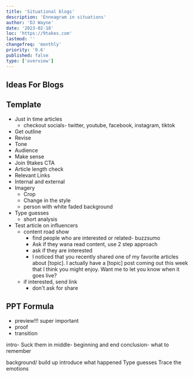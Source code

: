 ```yaml
---
title: 'Situational blogs'
description: 'Enneagram in situations'
author: 'DJ Wayne'
date: '2023-02-18'
loc: 'https://9takes.com'
lastmod: ''
changefreq: 'monthly'
priority: '0.6'
published: false
type: ['overview']
---
```


## Ideas For Blogs

## Template

- Just in time articles
  - checkout socials- twitter, youtube, facebook, instagram, tiktok
- Get outline
- Revise
- Tone
- Audience
- Make sense
- Join 9takes CTA
- Article length check
- Relevant Links
- Internal and external
- Imagery
  - Crop
  - Change in the style
  - person with white faded background
- Type guesses
  - short analysis
- Test article on influencers
  - content road show
    - find people who are interested or related- buzzsumo
    - Ask if they wana read content, use 2 step approach
    - ask if they are interested
    - I noticed that you recently shared one of my favorite articles about [topic]. I actually have a [topic] post coming out this week that I think you might enjoy. Want me to let you know when it goes live?
  - if interested, send link
    - don't ask for share

## PPT Formula

- preview!!! super important
- proof
- transition

intro- Suck them in
middle- beginning and end
conclusion- what to remember

background/ build up
introduce what happened
Type guesses
Trace the emotions

